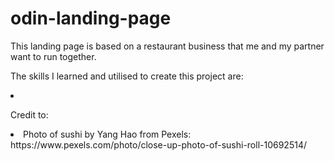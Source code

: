 # odin-landing-page
This landing page is based on a restaurant business that me and my partner want to run together. 

The skills I learned and utilised to create this project are:
<li></li>


Credit to:
<li>Photo of sushi by Yang Hao from Pexels: https://www.pexels.com/photo/close-up-photo-of-sushi-roll-10692514/</li>
